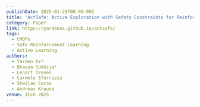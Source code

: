 ```yaml
---
publishDate: 2025-01-29T00:00:00Z
title: 'ActSafe: Active Exploration with Safety Constraints for Reinforcement Learning'
category: Paper
link: https://yardenas.github.io/actsafe/
tags:
  - CMDPs
  - Safe Reinforcement Learning
  - Active Learning
authors:
  - Yarden As*
  - Bhavya Sukhija*
  - Lenart Treven
  - Carmelo Sferrazza
  - Steilan Coros
  - Andreas Krause
venue: ICLR 2025
---
```

